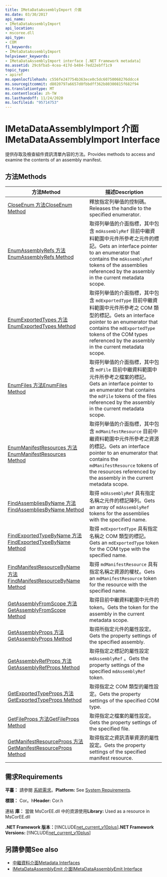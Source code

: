 ```yaml
---
title: IMetaDataAssemblyImport 介面
ms.date: 03/30/2017
api_name:
- IMetaDataAssemblyImport
api_location:
- mscoree.dll
api_type:
- COM
f1_keywords:
- IMetaDataAssemblyImport
helpviewer_keywords:
- IMetaDataAssemblyImport interface [.NET Framework metadata]
ms.assetid: 29c6fba5-4cea-417d-b484-7ed22ebff1c9
topic_type:
- apiref
ms.openlocfilehash: c556fe247754b363ece0c5dc60750068276ddcc4
ms.sourcegitcommit: d8020797a6657d0fbbdff362b80300815f682f94
ms.translationtype: MT
ms.contentlocale: zh-TW
ms.lasthandoff: 11/24/2020
ms.locfileid: "95714753"
---
```

# <a name="imetadataassemblyimport-interface"></a><span data-ttu-id="a3881-102">IMetaDataAssemblyImport 介面</span><span class="sxs-lookup"><span data-stu-id="a3881-102">IMetaDataAssemblyImport Interface</span></span>

<span data-ttu-id="a3881-103">提供存取及檢查組件資訊清單內容的方法。</span><span class="sxs-lookup"><span data-stu-id="a3881-103">Provides methods to access and examine the contents of an assembly manifest.</span></span>  
  
## <a name="methods"></a><span data-ttu-id="a3881-104">方法</span><span class="sxs-lookup"><span data-stu-id="a3881-104">Methods</span></span>  
  
|<span data-ttu-id="a3881-105">方法</span><span class="sxs-lookup"><span data-stu-id="a3881-105">Method</span></span>|<span data-ttu-id="a3881-106">描述</span><span class="sxs-lookup"><span data-stu-id="a3881-106">Description</span></span>|  
|------------|-----------------|  
|[<span data-ttu-id="a3881-107">CloseEnum 方法</span><span class="sxs-lookup"><span data-stu-id="a3881-107">CloseEnum Method</span></span>](imetadataassemblyimport-closeenum-method.md)|<span data-ttu-id="a3881-108">釋放指定列舉值的控制碼。</span><span class="sxs-lookup"><span data-stu-id="a3881-108">Releases the handle to the specified enumerator.</span></span>|  
|[<span data-ttu-id="a3881-109">EnumAssemblyRefs 方法</span><span class="sxs-lookup"><span data-stu-id="a3881-109">EnumAssemblyRefs Method</span></span>](imetadataassemblyimport-enumassemblyrefs-method.md)|<span data-ttu-id="a3881-110">取得列舉值的介面指標，其中包含 `mdAssemblyRef` 目前中繼資料範圍中元件所參考之元件的標記。</span><span class="sxs-lookup"><span data-stu-id="a3881-110">Gets an interface pointer to an enumerator that contains the `mdAssemblyRef` tokens of the assemblies referenced by the assembly in the current metadata scope.</span></span>|  
|[<span data-ttu-id="a3881-111">EnumExportedTypes 方法</span><span class="sxs-lookup"><span data-stu-id="a3881-111">EnumExportedTypes Method</span></span>](imetadataassemblyimport-enumexportedtypes-method.md)|<span data-ttu-id="a3881-112">取得列舉值的介面指標，其中包含 `mdExportedType` 目前中繼資料範圍中元件所參考之 COM 類型的標記。</span><span class="sxs-lookup"><span data-stu-id="a3881-112">Gets an interface pointer to an enumerator that contains the `mdExportedType` tokens of the COM types referenced by the assembly in the current metadata scope.</span></span>|  
|[<span data-ttu-id="a3881-113">EnumFiles 方法</span><span class="sxs-lookup"><span data-stu-id="a3881-113">EnumFiles Method</span></span>](imetadataassemblyimport-enumfiles-method.md)|<span data-ttu-id="a3881-114">取得列舉值的介面指標，其中包含 `mdFile` 目前中繼資料範圍中元件所參考之檔案的標記。</span><span class="sxs-lookup"><span data-stu-id="a3881-114">Gets an interface pointer to an enumerator that contains the `mdFile` tokens of the files referenced by the assembly in the current metadata scope.</span></span>|  
|[<span data-ttu-id="a3881-115">EnumManifestResources 方法</span><span class="sxs-lookup"><span data-stu-id="a3881-115">EnumManifestResources Method</span></span>](imetadataassemblyimport-enummanifestresources-method.md)|<span data-ttu-id="a3881-116">取得列舉值的介面指標，其中包含 `mdManifestResource` 目前中繼資料範圍中元件所參考之資源的標記。</span><span class="sxs-lookup"><span data-stu-id="a3881-116">Gets an interface pointer to an enumerator that contains the `mdManifestResource` tokens of the resources referenced by the assembly in the current metadata scope.</span></span>|  
|[<span data-ttu-id="a3881-117">FindAssembliesByName 方法</span><span class="sxs-lookup"><span data-stu-id="a3881-117">FindAssembliesByName Method</span></span>](imetadataassemblyimport-findassembliesbyname-method.md)|<span data-ttu-id="a3881-118">取得 `mdAssemblyRef` 具有指定名稱之元件的標記陣列。</span><span class="sxs-lookup"><span data-stu-id="a3881-118">Gets an array of `mdAssemblyRef` tokens for the assemblies with the specified name.</span></span>|  
|[<span data-ttu-id="a3881-119">FindExportedTypeByName 方法</span><span class="sxs-lookup"><span data-stu-id="a3881-119">FindExportedTypeByName Method</span></span>](imetadataassemblyimport-findexportedtypebyname-method.md)|<span data-ttu-id="a3881-120">取得 `mdExportedType` 具有指定名稱之 COM 類型的標記。</span><span class="sxs-lookup"><span data-stu-id="a3881-120">Gets an `mdExportedType` token for the COM type with the specified name.</span></span>|  
|[<span data-ttu-id="a3881-121">FindManifestResourceByName 方法</span><span class="sxs-lookup"><span data-stu-id="a3881-121">FindManifestResourceByName Method</span></span>](imetadataassemblyimport-findmanifestresourcebyname-method.md)|<span data-ttu-id="a3881-122">取得 `mdManifestResource` 具有指定名稱之資源的權杖。</span><span class="sxs-lookup"><span data-stu-id="a3881-122">Gets an `mdManifestResource` token for the resource with the specified name.</span></span>|  
|[<span data-ttu-id="a3881-123">GetAssemblyFromScope 方法</span><span class="sxs-lookup"><span data-stu-id="a3881-123">GetAssemblyFromScope Method</span></span>](imetadataassemblyimport-getassemblyfromscope-method.md)|<span data-ttu-id="a3881-124">取得目前中繼資料範圍中元件的 token。</span><span class="sxs-lookup"><span data-stu-id="a3881-124">Gets the token for the assembly in the current metadata scope.</span></span>|  
|[<span data-ttu-id="a3881-125">GetAssemblyProps 方法</span><span class="sxs-lookup"><span data-stu-id="a3881-125">GetAssemblyProps Method</span></span>](imetadataassemblyimport-getassemblyprops-method.md)|<span data-ttu-id="a3881-126">取得所指定元件的屬性設定。</span><span class="sxs-lookup"><span data-stu-id="a3881-126">Gets the property settings of the specified assembly.</span></span>|  
|[<span data-ttu-id="a3881-127">GetAssemblyRefProps 方法</span><span class="sxs-lookup"><span data-stu-id="a3881-127">GetAssemblyRefProps Method</span></span>](imetadataassemblyimport-getassemblyrefprops-method.md)|<span data-ttu-id="a3881-128">取得指定之標記的屬性設定 `mdAssemblyRef` 。</span><span class="sxs-lookup"><span data-stu-id="a3881-128">Gets the property settings of the specified `mdAssemblyRef` token.</span></span>|  
|[<span data-ttu-id="a3881-129">GetExportedTypeProps 方法</span><span class="sxs-lookup"><span data-stu-id="a3881-129">GetExportedTypeProps Method</span></span>](imetadataassemblyimport-getexportedtypeprops-method.md)|<span data-ttu-id="a3881-130">取得指定之 COM 類型的屬性設定。</span><span class="sxs-lookup"><span data-stu-id="a3881-130">Gets the property settings of the specified COM type.</span></span>|  
|[<span data-ttu-id="a3881-131">GetFileProps 方法</span><span class="sxs-lookup"><span data-stu-id="a3881-131">GetFileProps Method</span></span>](imetadataassemblyimport-getfileprops-method.md)|<span data-ttu-id="a3881-132">取得指定之檔案的屬性設定。</span><span class="sxs-lookup"><span data-stu-id="a3881-132">Gets the property settings of the specified file.</span></span>|  
|[<span data-ttu-id="a3881-133">GetManifestResourceProps 方法</span><span class="sxs-lookup"><span data-stu-id="a3881-133">GetManifestResourceProps Method</span></span>](imetadataassemblyimport-getmanifestresourceprops-method.md)|<span data-ttu-id="a3881-134">取得指定之資訊清單資源的屬性設定。</span><span class="sxs-lookup"><span data-stu-id="a3881-134">Gets the property settings of the specified manifest resource.</span></span>|  
  
## <a name="requirements"></a><span data-ttu-id="a3881-135">需求</span><span class="sxs-lookup"><span data-stu-id="a3881-135">Requirements</span></span>  

 <span data-ttu-id="a3881-136">**平臺：** 請參閱 [系統需求](../../get-started/system-requirements.md)。</span><span class="sxs-lookup"><span data-stu-id="a3881-136">**Platform:** See [System Requirements](../../get-started/system-requirements.md).</span></span>  
  
 <span data-ttu-id="a3881-137">**標頭：** Cor。h</span><span class="sxs-lookup"><span data-stu-id="a3881-137">**Header:** Cor.h</span></span>  
  
 <span data-ttu-id="a3881-138">連結 **庫：** 當做 MsCorEE.dll 中的資源使用</span><span class="sxs-lookup"><span data-stu-id="a3881-138">**Library:** Used as a resource in MsCorEE.dll</span></span>  
  
 <span data-ttu-id="a3881-139">**.NET Framework 版本：**[!INCLUDE[net_current_v10plus](../../../../includes/net-current-v10plus-md.md)]</span><span class="sxs-lookup"><span data-stu-id="a3881-139">**.NET Framework Versions:** [!INCLUDE[net_current_v10plus](../../../../includes/net-current-v10plus-md.md)]</span></span>  
  
## <a name="see-also"></a><span data-ttu-id="a3881-140">另請參閱</span><span class="sxs-lookup"><span data-stu-id="a3881-140">See also</span></span>

- [<span data-ttu-id="a3881-141">中繼資料介面</span><span class="sxs-lookup"><span data-stu-id="a3881-141">Metadata Interfaces</span></span>](metadata-interfaces.md)
- [<span data-ttu-id="a3881-142">IMetaDataAssemblyEmit 介面</span><span class="sxs-lookup"><span data-stu-id="a3881-142">IMetaDataAssemblyEmit Interface</span></span>](imetadataassemblyemit-interface.md)
